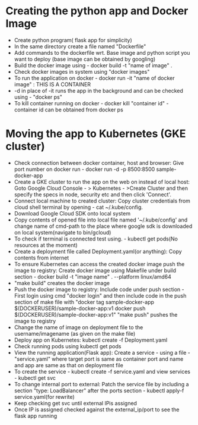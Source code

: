 # Creating the python app and Docker Image	
	
- Create python program( flask app for simplicity)
- In the same directory create a file named "Dockerfile"
- Add commands to the dockerfile wrt. Base image and python script you want to deploy (base image can be obtained by googling)
- Build the docker image using - docker build -t "name of image" .
- Check docker images in system using "docker images"
- To run the application on docker - docker run -it "name of docker image" : THIS IS A CONTAINER
- -d in place of -it runs the app in the background and can be checked using  - "docker ps"
- To kill container running on docker - docker kill "container id" - container id can be obtained from docker ps

# Moving the app to Kubernetes (GKE cluster)

- Check connection between docker container, host and browser: Give port number on docker run - docker run -d -p 8500:8500 sample-docker-app
- Create a GKE cluster to run the app on the web on instead of local host: Goto Google Cloud Console - > Kubernetes - >Create Cluster and then specify the specs in node, security etc and then click 'Connect'.
- Connect local machine to created cluster: Copy cluster credentials from cloud shell terminal by opening - cat ~/.kube/config.
- Download Google Cloud SDK onto local system
- Copy contents of opened file into local file named '~/.kube/config' and change name of cmd-path to the place where google sdk is downloaded on local system(navigate to bin/gcloud)
- To check if terminal is connected test using. - kubectl get pods(No resources at the moment)
- Create a deployment file called Deployment.yaml(or anything): Copy contents from internet
- To ensure Kubernetes can access the created docker image push the image to registry: Create docker image using Makefile under build section -  docker build -t "image name" .  --platform linux/amd64
- "make build" creates the docker image
- Push the docker image to registry: Include code under push section - First login using cmd "docker login" and then include code in the push section of make file with 
	"docker tag sample-docker-app $(DOCKERUSER)/sample-docker-app:v1
	 docker push $(DOCKERUSER)/sample-docker-app:v1"
	"make push" pushes the image to registry
- Change the name of image on deployment file to the username/imagename (as given on the make file)
- Deploy app on Kubernetes: kubectl create -f Deployment.yaml 
- Check running pods using kubectl get pods
- View the running application(Flask app): Create a service - using a file - "service.yaml" where target port is same as container port and name and app are same as that on deployment file
- To create the service - kubectl create -f service.yaml and view services - kubectl get svc
- To change internal port to external: Patch the service file by including a section "type: LoadBalancer" after the ports section - kubectl apply-f service.yaml(for rewrite)
- Keep checking get svc until external IPis assigned
- Once IP is assigned checked against the external_ip/port to see the flask app running

	
	
	
	
	
	
